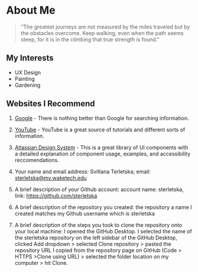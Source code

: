 # About Me
> "The greatest journeys are not measured by the miles traveled but by the obstacles overcome. Keep walking, even when the path seems steep, for it is in the climbing that true strength is found."

## My Interests
* UX Design
* Painting
* Gardening
  
## Websites I Recommend
1. [Google](https://www.google.com) - There is nothing better than Google for searching information.  
2. [YouTube](https://www.youtube.com) - YouTube is a great source of tutorials and different sorts of information.
3. [Atlassian Design System](https://atlassian.design) - This is a great library of UI components with a detailed explanation of component usage, examples, and accessibility reccomendations.


1.	Your name and email address: Svitlana Terletska; email: sterletska@my.waketech.edu
2.	A brief description of your Github account: account name: sterletska, link: https://github.com/sterletska
3.	A brief description of the repository you created: the repository a name I created matches my Github username which is sterletska
4.	A brief description of the steps you took to clone the repository onto your local machine: I opened the GitHub Desktop. I selected the name of the sterletska repository on the left sidebar of the GitHub Desktop, clicked Add dropdown > selected Clone repository > pasted the repository URL I copied from the repository page on GitHub (Code > HTTPS >Clone using URL) > selected the folder location on my computer > hit Clone.

